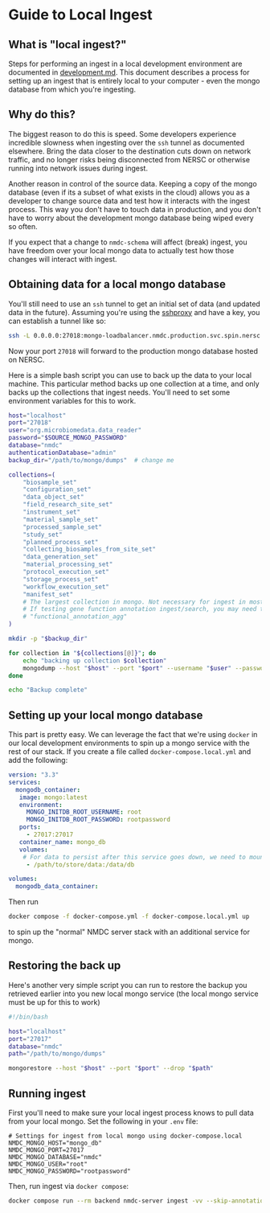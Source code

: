 # Guide to Local Ingest

## What is "local ingest?"

Steps for performing an ingest in a local development environment are documented in [development.md](./development.md). This document describes a process for setting up an ingest that is entirely local to your computer - even the mongo database from which you're ingesting.

## Why do this?

The biggest reason to do this is speed. Some developers experience incredible slowness when ingesting over the `ssh` tunnel as documented elsewhere. Bring the data closer to the destination cuts down on network traffic, and no longer risks being disconnected from NERSC or otherwise running into network issues during ingest.

Another reason in control of the source data. Keeping a copy of the mongo database (even if its a subset of what exists in the cloud) allows you as a developer to change source data and test how it interacts with the ingest process. This way you don't have to touch data in production, and you don't have to worry about the development mongo database being wiped every so often.

If you expect that a change to `nmdc-schema` will affect (break) ingest, you have freedom over your local mongo data to actually test how those changes will interact with ingest.

## Obtaining data for a local mongo database

You'll still need to use an `ssh` tunnel to get an initial set of data (and updated data in the future). Assuming you're using the [sshproxy](https://docs.nersc.gov/connect/mfa/#sshproxy) and have a key, you can establish a tunnel like so:

```bash
ssh -L 0.0.0.0:27018:mongo-loadbalancer.nmdc.production.svc.spin.nersc.org:27017 <nersc_user>@dtn01.nersc.gov -i ~/.ssh/nersc
```

Now your port `27018` will forward to the production mongo database hosted on NERSC.

Here is a simple bash script you can use to back up the data to your local machine. This particular method backs up one collection at a time, and only backs up the collections that ingest needs. You'll need to set some environment variables for this to work.

```bash
host="localhost"
port="27018"
user="org.microbiomedata.data_reader"
password="$SOURCE_MONGO_PASSWORD"
database="nmdc"
authenticationDatabase="admin"
backup_dir="/path/to/mongo/dumps"  # change me

collections=(
    "biosample_set"
    "configuration_set"
    "data_object_set"
    "field_research_site_set"
    "instrument_set"
    "material_sample_set"
    "processed_sample_set"
    "study_set"
    "planned_process_set"
    "collecting_biosamples_from_site_set"
    "data_generation_set"
    "material_processing_set"
    "protocol_execution_set"
    "storage_process_set"
    "workflow_execution_set"
    "manifest_set"
    # The largest collection in mongo. Not necessary for ingest in most cases.
    # If testing gene function annotation ingest/search, you may need this.
    # "functional_annotation_agg"
)

mkdir -p "$backup_dir"

for collection in "${collections[@]}"; do
    echo "backing up collection $collection"
    mongodump --host "$host" --port "$port" --username "$user" --password "$password" --authenticationDatabase "$authenticationDatabase" --db "$database" --collection "$collection" --out "$backup_dir"
done

echo "Backup complete"
```

## Setting up your local mongo database

This part is pretty easy. We can leverage the fact that we're using `docker` in our local development environments to spin up a mongo service with the rest of our stack. If you create a file called `docker-compose.local.yml` and add the following:

```yaml
version: "3.3"
services:
  mongodb_container:
   image: mongo:latest
   environment:
     MONGO_INITDB_ROOT_USERNAME: root
     MONGO_INITDB_ROOT_PASSWORD: rootpassword
   ports:
     - 27017:27017
   container_name: mongo_db
   volumes:
    # For data to persist after this service goes down, we need to mount a volume.
     - /path/to/store/data:/data/db

volumes:
  mongodb_data_container:
```

Then run

```bash
docker compose -f docker-compose.yml -f docker-compose.local.yml up
```

to spin up the "normal" NMDC server stack with an additional service for mongo.

## Restoring the back up

Here's another very simple script you can run to restore the backup you retrieved earlier into you new local mongo service (the local mongo service must be up for this to work)

```bash
#!/bin/bash

host="localhost"
port="27017"
database="nmdc"
path="/path/to/mongo/dumps"

mongorestore --host "$host" --port "$port" --drop "$path"
```

## Running ingest

First you'll need to make sure your local ingest process knows to pull data from your local mongo. Set the following in your `.env` file:

```
# Settings for ingest from local mongo using docker-compose.local
NMDC_MONGO_HOST="mongo_db"
NMDC_MONGO_PORT=27017
NMDC_MONGO_DATABASE="nmdc"
NMDC_MONGO_USER="root"
NMDC_MONGO_PASSWORD="rootpassword"
```

Then, run ingest via `docker compose`:

```bash
docker compose run --rm backend nmdc-server ingest -vv --skip-annotation
```
